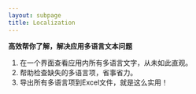 ```yaml
---
layout: subpage
title: Localization
---
```


**高效帮你了解，解决应用多语言文本问题**


1. 在一个界面查看应用内所有多语言文字，从未如此直观。
2. 帮助检查缺失的多语言项，省事省力。
3. 导出所有多语言项到Excel文件，就是这么实用！